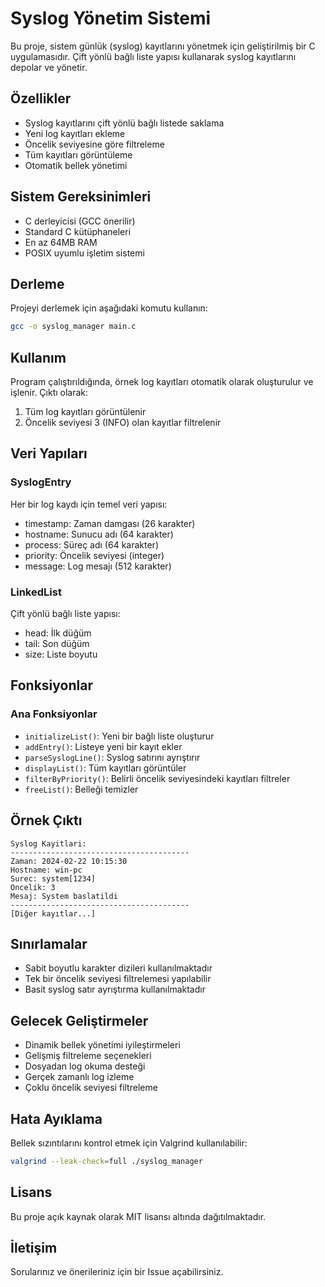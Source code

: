# Syslog Yönetim Sistemi

Bu proje, sistem günlük (syslog) kayıtlarını yönetmek için geliştirilmiş bir C uygulamasıdır. Çift yönlü bağlı liste yapısı kullanarak syslog kayıtlarını depolar ve yönetir.

## Özellikler

- Syslog kayıtlarını çift yönlü bağlı listede saklama
- Yeni log kayıtları ekleme
- Öncelik seviyesine göre filtreleme
- Tüm kayıtları görüntüleme
- Otomatik bellek yönetimi

## Sistem Gereksinimleri

- C derleyicisi (GCC önerilir)
- Standard C kütüphaneleri
- En az 64MB RAM
- POSIX uyumlu işletim sistemi

## Derleme

Projeyi derlemek için aşağıdaki komutu kullanın:

```bash
gcc -o syslog_manager main.c
```

## Kullanım

Program çalıştırıldığında, örnek log kayıtları otomatik olarak oluşturulur ve işlenir. Çıktı olarak:
1. Tüm log kayıtları görüntülenir
2. Öncelik seviyesi 3 (INFO) olan kayıtlar filtrelenir

## Veri Yapıları

### SyslogEntry
Her bir log kaydı için temel veri yapısı:
- timestamp: Zaman damgası (26 karakter)
- hostname: Sunucu adı (64 karakter)
- process: Süreç adı (64 karakter)
- priority: Öncelik seviyesi (integer)
- message: Log mesajı (512 karakter)

### LinkedList
Çift yönlü bağlı liste yapısı:
- head: İlk düğüm
- tail: Son düğüm
- size: Liste boyutu

## Fonksiyonlar

### Ana Fonksiyonlar
- `initializeList()`: Yeni bir bağlı liste oluşturur
- `addEntry()`: Listeye yeni bir kayıt ekler
- `parseSyslogLine()`: Syslog satırını ayrıştırır
- `displayList()`: Tüm kayıtları görüntüler
- `filterByPriority()`: Belirli öncelik seviyesindeki kayıtları filtreler
- `freeList()`: Belleği temizler

## Örnek Çıktı

```
Syslog Kayitlari:
----------------------------------------
Zaman: 2024-02-22 10:15:30
Hostname: win-pc
Surec: system[1234]
Oncelik: 3
Mesaj: System baslatildi
----------------------------------------
[Diğer kayıtlar...]
```

## Sınırlamalar

- Sabit boyutlu karakter dizileri kullanılmaktadır
- Tek bir öncelik seviyesi filtrelemesi yapılabilir
- Basit syslog satır ayrıştırma kullanılmaktadır

## Gelecek Geliştirmeler

- Dinamik bellek yönetimi iyileştirmeleri
- Gelişmiş filtreleme seçenekleri
- Dosyadan log okuma desteği
- Gerçek zamanlı log izleme
- Çoklu öncelik seviyesi filtreleme

## Hata Ayıklama

Bellek sızıntılarını kontrol etmek için Valgrind kullanılabilir:

```bash
valgrind --leak-check=full ./syslog_manager
```

## Lisans

Bu proje açık kaynak olarak MIT lisansı altında dağıtılmaktadır.

## İletişim

Sorularınız ve önerileriniz için bir Issue açabilirsiniz.
